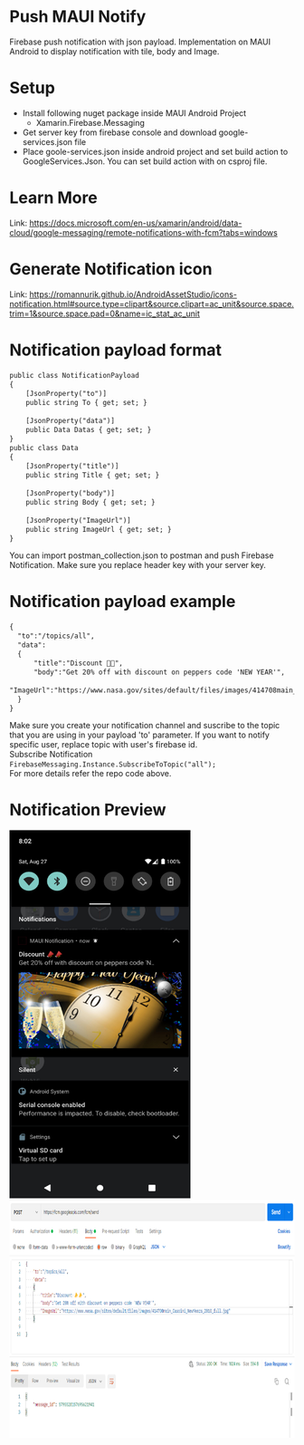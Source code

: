 # Push MAUI Notify
Firebase push notification with json payload. Implementation on MAUI Android to display notification with tile, body and Image.

# Setup
* Install following nuget package inside MAUI Android Project
  * Xamarin.Firebase.Messaging
* Get server key from firebase console and download google-services.json file
* Place goole-services.json inside android project and set build action to GoogleServices.Json. You can set build action with <GoogleServicesJson  Include="Platforms\Android\google-services.json" /> on csproj file.

# Learn More 
Link: https://docs.microsoft.com/en-us/xamarin/android/data-cloud/google-messaging/remote-notifications-with-fcm?tabs=windows

# Generate Notification icon 
Link: https://romannurik.github.io/AndroidAssetStudio/icons-notification.html#source.type=clipart&source.clipart=ac_unit&source.space.trim=1&source.space.pad=0&name=ic_stat_ac_unit

# Notification payload format

    public class NotificationPayload
    {
        [JsonProperty("to")]
        public string To { get; set; }

        [JsonProperty("data")]
        public Data Datas { get; set; }
    }
    public class Data
    {
        [JsonProperty("title")]
        public string Title { get; set; }

        [JsonProperty("body")]
        public string Body { get; set; }

        [JsonProperty("ImageUrl")]
        public string ImageUrl { get; set; }
    }
    
  You can import postman_collection.json to postman and push Firebase Notification. Make sure you replace header key with your server key.
  
  # Notification payload example
    {
      "to":"/topics/all",
      "data":
      {
          "title":"Discount 📣📣",
          "body":"Get 20% off with discount on peppers code 'NEW YEAR'",
          "ImageUrl":"https://www.nasa.gov/sites/default/files/images/414708main_Cassini_NewYears_2010_full.jpg"
      }
    }
  
  Make sure you create your notification channel and suscribe to the topic that you are using in your payload 'to' parameter. If you want to notify specific user, replace topic with user's firebase id. </br>
  Subscribe Notification ` FirebaseMessaging.Instance.SubscribeToTopic("all");` </br>
  For more details refer the repo code above.
  
 # Notification Preview
 <img  src="Screenshot/1.png" width="320" height="650"> </br>
  <img  src="Screenshot/postmanPreview.png" width="860" height="420"> </br>
 
